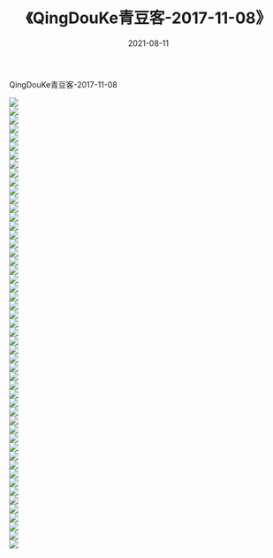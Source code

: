 ﻿---
layout: post
title:  《QingDouKe青豆客-2017-11-08》
date:   2021-08-11
img: http://img.660000.xyz/Sharelink/网络美图/2021/QingDouKe青豆客-2017-11-08/000.jpg
categories: [美女, 清纯, 唯美]
---

QingDouKe青豆客-2017-11-08

  ![](http://img.660000.xyz/Sharelink/网络美图/2021/QingDouKe青豆客-2017-11-08/001.jpg) <br> ![](http://img.660000.xyz/Sharelink/网络美图/2021/QingDouKe青豆客-2017-11-08/002.jpg) <br> ![](http://img.660000.xyz/Sharelink/网络美图/2021/QingDouKe青豆客-2017-11-08/003.jpg) <br> ![](http://img.660000.xyz/Sharelink/网络美图/2021/QingDouKe青豆客-2017-11-08/004.jpg) <br> ![](http://img.660000.xyz/Sharelink/网络美图/2021/QingDouKe青豆客-2017-11-08/005.jpg) <br> ![](http://img.660000.xyz/Sharelink/网络美图/2021/QingDouKe青豆客-2017-11-08/006.jpg) <br> ![](http://img.660000.xyz/Sharelink/网络美图/2021/QingDouKe青豆客-2017-11-08/007.jpg) <br> ![](http://img.660000.xyz/Sharelink/网络美图/2021/QingDouKe青豆客-2017-11-08/008.jpg) <br> ![](http://img.660000.xyz/Sharelink/网络美图/2021/QingDouKe青豆客-2017-11-08/009.jpg) <br> ![](http://img.660000.xyz/Sharelink/网络美图/2021/QingDouKe青豆客-2017-11-08/010.jpg) <br> ![](http://img.660000.xyz/Sharelink/网络美图/2021/QingDouKe青豆客-2017-11-08/011.jpg) <br> ![](http://img.660000.xyz/Sharelink/网络美图/2021/QingDouKe青豆客-2017-11-08/012.jpg) <br> ![](http://img.660000.xyz/Sharelink/网络美图/2021/QingDouKe青豆客-2017-11-08/013.jpg) <br> ![](http://img.660000.xyz/Sharelink/网络美图/2021/QingDouKe青豆客-2017-11-08/014.jpg) <br> ![](http://img.660000.xyz/Sharelink/网络美图/2021/QingDouKe青豆客-2017-11-08/015.jpg) <br> ![](http://img.660000.xyz/Sharelink/网络美图/2021/QingDouKe青豆客-2017-11-08/016.jpg) <br> ![](http://img.660000.xyz/Sharelink/网络美图/2021/QingDouKe青豆客-2017-11-08/017.jpg) <br> ![](http://img.660000.xyz/Sharelink/网络美图/2021/QingDouKe青豆客-2017-11-08/018.jpg) <br> ![](http://img.660000.xyz/Sharelink/网络美图/2021/QingDouKe青豆客-2017-11-08/019.jpg) <br> ![](http://img.660000.xyz/Sharelink/网络美图/2021/QingDouKe青豆客-2017-11-08/020.jpg) <br> ![](http://img.660000.xyz/Sharelink/网络美图/2021/QingDouKe青豆客-2017-11-08/021.jpg) <br> ![](http://img.660000.xyz/Sharelink/网络美图/2021/QingDouKe青豆客-2017-11-08/022.jpg) <br> ![](http://img.660000.xyz/Sharelink/网络美图/2021/QingDouKe青豆客-2017-11-08/023.jpg) <br> ![](http://img.660000.xyz/Sharelink/网络美图/2021/QingDouKe青豆客-2017-11-08/024.jpg) <br> ![](http://img.660000.xyz/Sharelink/网络美图/2021/QingDouKe青豆客-2017-11-08/025.jpg) <br> ![](http://img.660000.xyz/Sharelink/网络美图/2021/QingDouKe青豆客-2017-11-08/026.jpg) <br> ![](http://img.660000.xyz/Sharelink/网络美图/2021/QingDouKe青豆客-2017-11-08/027.jpg) <br> ![](http://img.660000.xyz/Sharelink/网络美图/2021/QingDouKe青豆客-2017-11-08/028.jpg) <br> ![](http://img.660000.xyz/Sharelink/网络美图/2021/QingDouKe青豆客-2017-11-08/029.jpg) <br> ![](http://img.660000.xyz/Sharelink/网络美图/2021/QingDouKe青豆客-2017-11-08/030.jpg) <br> ![](http://img.660000.xyz/Sharelink/网络美图/2021/QingDouKe青豆客-2017-11-08/031.jpg) <br> ![](http://img.660000.xyz/Sharelink/网络美图/2021/QingDouKe青豆客-2017-11-08/032.jpg) <br> ![](http://img.660000.xyz/Sharelink/网络美图/2021/QingDouKe青豆客-2017-11-08/033.jpg) <br> ![](http://img.660000.xyz/Sharelink/网络美图/2021/QingDouKe青豆客-2017-11-08/034.jpg) <br> ![](http://img.660000.xyz/Sharelink/网络美图/2021/QingDouKe青豆客-2017-11-08/035.jpg) <br> ![](http://img.660000.xyz/Sharelink/网络美图/2021/QingDouKe青豆客-2017-11-08/036.jpg) <br> ![](http://img.660000.xyz/Sharelink/网络美图/2021/QingDouKe青豆客-2017-11-08/037.jpg) <br> ![](http://img.660000.xyz/Sharelink/网络美图/2021/QingDouKe青豆客-2017-11-08/038.jpg) <br> ![](http://img.660000.xyz/Sharelink/网络美图/2021/QingDouKe青豆客-2017-11-08/039.jpg) <br> ![](http://img.660000.xyz/Sharelink/网络美图/2021/QingDouKe青豆客-2017-11-08/040.jpg) <br> ![](http://img.660000.xyz/Sharelink/网络美图/2021/QingDouKe青豆客-2017-11-08/041.jpg) <br> ![](http://img.660000.xyz/Sharelink/网络美图/2021/QingDouKe青豆客-2017-11-08/042.jpg) <br> ![](http://img.660000.xyz/Sharelink/网络美图/2021/QingDouKe青豆客-2017-11-08/043.jpg) <br> ![](http://img.660000.xyz/Sharelink/网络美图/2021/QingDouKe青豆客-2017-11-08/044.jpg) <br> ![](http://img.660000.xyz/Sharelink/网络美图/2021/QingDouKe青豆客-2017-11-08/045.jpg) <br> ![](http://img.660000.xyz/Sharelink/网络美图/2021/QingDouKe青豆客-2017-11-08/046.jpg) <br> ![](http://img.660000.xyz/Sharelink/网络美图/2021/QingDouKe青豆客-2017-11-08/047.jpg) <br> ![](http://img.660000.xyz/Sharelink/网络美图/2021/QingDouKe青豆客-2017-11-08/048.jpg) <br> ![](http://img.660000.xyz/Sharelink/网络美图/2021/QingDouKe青豆客-2017-11-08/049.jpg) <br> ![](http://img.660000.xyz/Sharelink/网络美图/2021/QingDouKe青豆客-2017-11-08/050.jpg) <br> ![](http://img.660000.xyz/Sharelink/网络美图/2021/QingDouKe青豆客-2017-11-08/051.jpg) <br>